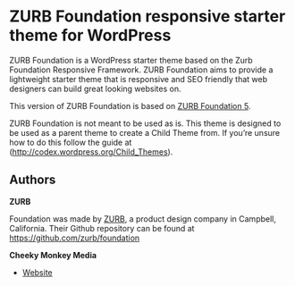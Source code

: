 # ZURB Foundation responsive starter theme for WordPress


ZURB Foundation is a WordPress starter theme based on the Zurb Foundation Responsive Framework. ZURB Foundation aims to provide a lightweight starter theme that is responsive and SEO friendly that web designers can build great looking websites on.

This version of ZURB Foundation is based on [ZURB Foundation 5](http://foundation.zurb.com/).

ZURB Foundation is not meant to be used as is. This theme is designed to be used as a parent theme to create a Child Theme from. If you’re unsure how to do this follow the guide at (http://codex.wordpress.org/Child_Themes).


## Authors

**ZURB**

Foundation was made by [ZURB](http://foundation.zurb.com/), a product design company in Campbell, California. Their Github repository can be found at https://github.com/zurb/foundation

**Cheeky Monkey Media**

+ [Website](http://www.cheekymonkeymedia.ca)
